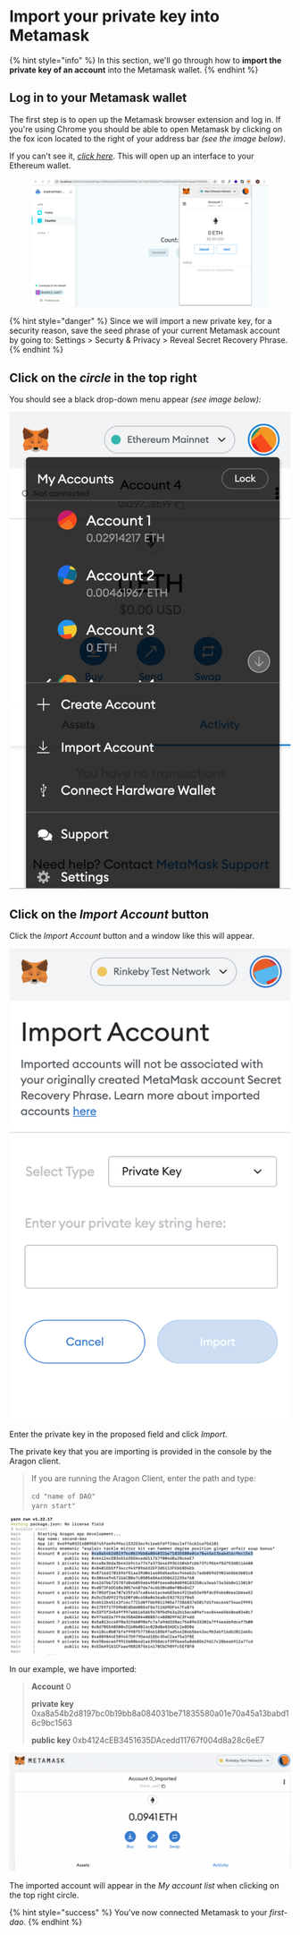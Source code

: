 # Import your private key into Metamask

{% hint style="info" %}
In this section, we'll go through how to **import the private key of an account** into the Metamask wallet.
{% endhint %}

## Log in to your Metamask wallet

The first step is to open up the Metamask browser extension and log in. If you're using Chrome you should be able to open Metamask by clicking on the fox icon located to the right of your address bar _(see the image below)_.

If you can't see it, [_click here_](https://chrome.google.com/webstore/search/metamask). This will open up an interface to your Ethereum wallet.

<figure><img src="../../../../../.gitbook/assets/m-3 (1).png" alt=""><figcaption></figcaption></figure>

{% hint style="danger" %}
Since we will import a new private key, for a security reason, save the seed phrase of your current Metamask account by going to: Settings > Securty & Privacy > Reveal Secret Recovery Phrase.
{% endhint %}

## Click on the _**circle**_ in the top right

You should see a black drop-down menu appear _(see image below):_

![](<../../../../../.gitbook/assets/Screenshot 2022-04-25 at 13.06.32 (2).png>)

## Click on the _Import Account_ button

Click the _Import Account_ button and a window like this will appear.

![](<../../../../../.gitbook/assets/Schermata 2022-06-14 alle 10.49.39.png>)

Enter the private key in the proposed field and click _Import_.

The private key that you are importing is provided in the console by the Aragon client.

> If you are running the Aragon Client, enter the path and type:
>
> `cd "name of DAO"`\
> `yarn start"`

![](<../../../../../.gitbook/assets/Schermata 2022-06-14 alle 11.00.44 (1).png>)

In our example, we have imported:

> **Account** 0
>
> **private key** 0xa8a54b2d8197bc0b19bb8a084031be71835580a01e70a45a13babd16c9bc1563
>
> **public key** 0xb4124cEB3451635DAcedd11767f004d8a28c6eE7

![](<../../../../../.gitbook/assets/Schermata 2022-06-14 alle 11.11.23.png>)

The imported account will appear in the _My account list_ when clicking on the top right circle.

{% hint style="success" %}
You've now connected Metamask to your _first-dao_.
{% endhint %}
